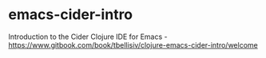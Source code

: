 # emacs-cider-intro
Introduction to the Cider Clojure IDE for Emacs - https://www.gitbook.com/book/tbellisiv/clojure-emacs-cider-intro/welcome
